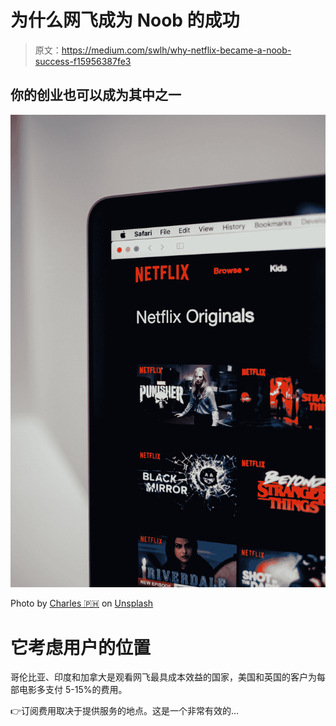 # 为什么网飞成为 Noob 的成功

> 原文：<https://medium.com/swlh/why-netflix-became-a-noob-success-f15956387fe3>

## 你的创业也可以成为其中之一

![](img/bdad88d3fc3cd41802c736c7c82df142.png)

Photo by [Charles 🇵🇭](https://unsplash.com/@charlesdeluvio?utm_source=medium&utm_medium=referral) on [Unsplash](https://unsplash.com?utm_source=medium&utm_medium=referral)

# 它考虑用户的位置

哥伦比亚、印度和加拿大是观看网飞最具成本效益的国家，美国和英国的客户为每部电影多支付 5-15%的费用。

👉订阅费用取决于提供服务的地点。这是一个非常有效的…
